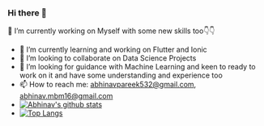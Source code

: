### Hi there 👋
🔭 I’m currently working on Myself with some new skills too👇👇
- 🌱 I’m currently learning and working on Flutter and Ionic
- 👯 I’m looking to collaborate on Data Science Projects
- 🤔 I’m looking for guidance with Machine Learning and keen to ready to work on it and have some understanding and experience too
- 📫 How to reach me: abhinavpareek532@gmail.com, abhinav.mbm16@gmail.com
- [![Abhinav's github stats](https://github-readme-stats.vercel.app/api?username=Abhinav2903)](https://github.com/Abhinav2903/github-readme-stats)
- [![Top Langs](https://github-readme-stats.vercel.app/api/top-langs/?username=Abhinav2903)](https://github.com/Abhinav2903/github-readme-stats)
<!--
**Abhinav2903/Abhinav2903** is a ✨ _special_ ✨ repository because its `README.md` (this file) appears on your GitHub profile.

Here are some ideas to get you started:

- 🔭 I’m currently working on Myself
- 🌱 I’m currently learning Flutter
- 👯 I’m looking to collaborate on Projects
- 🤔 I’m looking for help with Machine Learning
- 📫 How to reach me: abhinavpareek532@gmail.com
-->
